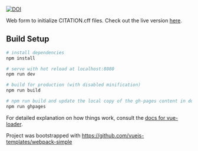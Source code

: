 [![DOI](https://zenodo.org/badge/DOI/10.5281/zenodo.1404735.svg)](https://doi.org/10.5281/zenodo.1404735)

Web form to initialize CITATION.cff files. Check out the live version [here](https://citation-file-format.github.io/cff-initializer-javascript/).

## Build Setup

``` bash
# install dependencies
npm install

# serve with hot reload at localhost:8080
npm run dev

# build for production (with disabled minification)
npm run build

# npm run build and update the local copy of the gh-pages content in docs/
npm run ghpages
```

For detailed explanation on how things work, consult the [docs for vue-loader](http://vuejs.github.io/vue-loader).


Project was bootstrapped with https://github.com/vuejs-templates/webpack-simple
